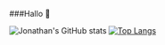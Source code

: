 ###Hallo 👋
<!--
**JonathanPA12/JonathanPA12** is a ✨ _special_ ✨ repository because its `README.md` (this file) appears on your GitHub profile.

Here are some ideas to get you started:

- 🔭 I’m currently working on ...
- 🌱 I’m currently learning ...
- 👯 I’m looking to collaborate on ...
- 🤔 I’m looking for help with ...
- 💬 Ask me about ...
- 📫 How to reach me: ...
- 😄 Pronouns: ...
- ⚡ Fun fact: ...
-->
<!--[![GitHub stats](https://github-readme-stats.vercel.app/api?username=JonathanPA12)](https://github.com/JonathanPA12/github-readme-stats)-->
<!--![GitHub stats](https://github-readme-stats.vercel.app/api?username=JonathanPA12&show_icons=true)-->
![Jonathan's GitHub stats](https://github-readme-stats.vercel.app/api?username=JonathanPA12&show_icons=true&theme=radical)
[![Top Langs](https://github-readme-stats.vercel.app/api/top-langs/?username=JonathanPA12&layout=compact&theme=radical)](https://github.com/JonathanPA12/github-readme-stats)


